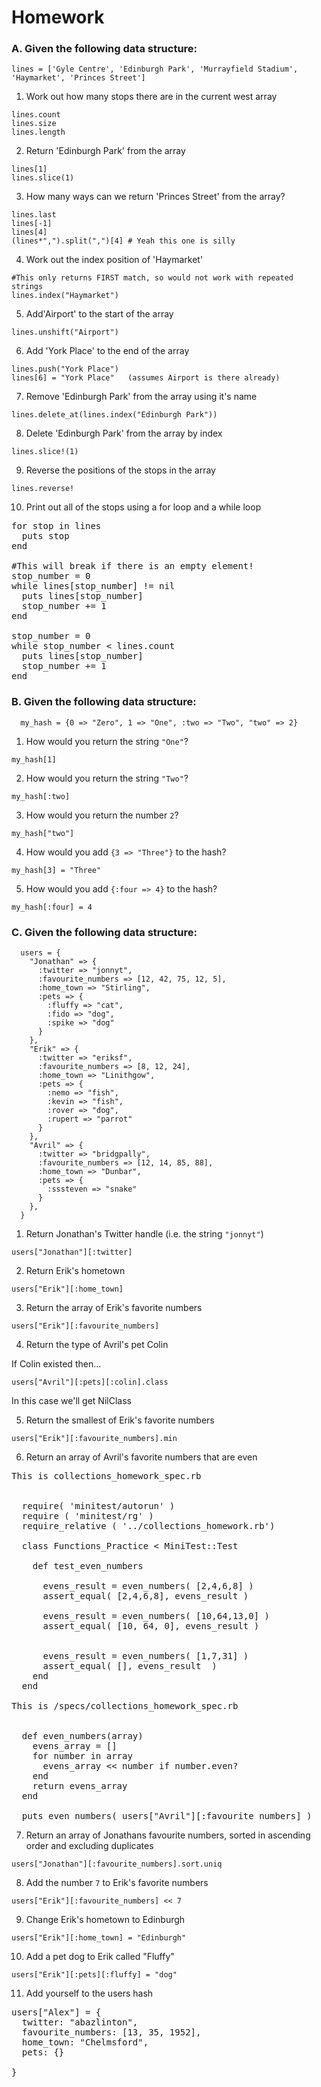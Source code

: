 # Homework

### A. Given the following data structure:

```
lines = ['Gyle Centre', 'Edinburgh Park', 'Murrayfield Stadium', 'Haymarket', 'Princes Street']
```

1. Work out how many stops there are in the current west array

```
lines.count
lines.size
lines.length
```


2. Return 'Edinburgh Park' from the array

```
lines[1]
lines.slice(1)
```


3. How many ways can we return 'Princes Street' from the array?

```
lines.last
lines[-1]
lines[4]
(lines*",").split(",")[4] # Yeah this one is silly
```


4. Work out the index position of 'Haymarket' 

```
#This only returns FIRST match, so would not work with repeated strings
lines.index("Haymarket")
```

5. Add'Airport' to the start of the array 

```
lines.unshift("Airport")
```

6. Add 'York Place' to the end of the array

```
lines.push("York Place")
lines[6] = "York Place"   (assumes Airport is there already)
```

7. Remove 'Edinburgh Park' from the array using it's name 

```
lines.delete_at(lines.index("Edinburgh Park"))
```

8. Delete 'Edinburgh Park' from the array by index

```
lines.slice!(1)
```

9. Reverse the positions of the stops in the array

```
lines.reverse!
```

10. Print out all of the stops using a for loop and a while loop

<pre>
for stop in lines
  puts stop
end

#This will break if there is an empty element!
stop_number = 0
while lines[stop_number] != nil
  puts lines[stop_number]
  stop_number += 1
end

stop_number = 0
while stop_number < lines.count
  puts lines[stop_number]
  stop_number += 1
end
</pre>
  



### B. Given the following data structure:

```
  my_hash = {0 => "Zero", 1 => "One", :two => "Two", "two" => 2}
```

1. How would you return the string `"One"`?

```
my_hash[1]
```

2. How would you return the string `"Two"`?

```
my_hash[:two]
```

3. How would you return the number `2`?

```
my_hash["two"]
```

4. How would you add `{3 => "Three"}` to the hash? 

```
my_hash[3] = "Three"
```

5. How would you add `{:four => 4}` to the hash?

```
my_hash[:four] = 4
```

### C. Given the following data structure:

```
  users = {
    "Jonathan" => {
      :twitter => "jonnyt",
      :favourite_numbers => [12, 42, 75, 12, 5],
      :home_town => "Stirling",
      :pets => {
        :fluffy => "cat",
        :fido => "dog",
        :spike => "dog"
      }
    },
    "Erik" => {
      :twitter => "eriksf",
      :favourite_numbers => [8, 12, 24],
      :home_town => "Linithgow",
      :pets => {
        :nemo => "fish",
        :kevin => "fish",
        :rover => "dog",
        :rupert => "parrot"
      }
    },
    "Avril" => {
      :twitter => "bridgpally",
      :favourite_numbers => [12, 14, 85, 88],
      :home_town => "Dunbar",
      :pets => {
        :sssteven => "snake"
      }
    },
  }
```

1. Return Jonathan's Twitter handle (i.e. the string `"jonnyt"`)

```
users["Jonathan"][:twitter]
```

2. Return Erik's hometown 

```
users["Erik"][:home_town]
```

3. Return the array of Erik's favorite numbers

```
users["Erik"][:favourite_numbers]
```

4. Return the type of Avril's pet Colin

If Colin existed then...

```
users["Avril"][:pets][:colin].class
```

In this case we'll get NilClass

5. Return the smallest of Erik's favorite numbers

```
users["Erik"][:favourite_numbers].min
```

6. Return an array of Avril's favorite numbers that are even 

<pre>This is collections_homework_spec.rb


  require( 'minitest/autorun' )
  require ( 'minitest/rg' )
  require_relative ( '../collections_homework.rb')

  class Functions_Practice < MiniTest::Test  

    def test_even_numbers
    
      evens_result = even_numbers( [2,4,6,8] )
      assert_equal( [2,4,6,8], evens_result )

      evens_result = even_numbers( [10,64,13,0] )
      assert_equal( [10, 64, 0], evens_result )


      evens_result = even_numbers( [1,7,31] )
      assert_equal( [], evens_result  )
    end
  end

This is /specs/collections_homework_spec.rb


  def even_numbers(array)
    evens_array = []
    for number in array
      evens_array << number if number.even?
    end
    return evens_array
  end

  puts even_numbers( users["Avril"][:favourite_numbers] )
</pre>



7. Return an array of Jonathans favourite numbers, sorted in ascending order and excluding duplicates

```
users["Jonathan"][:favourite_numbers].sort.uniq
```

8. Add the number `7` to Erik's favorite numbers

```
users["Erik"][:favourite_numbers] << 7
```

9. Change Erik's hometown to Edinburgh

```
users["Erik"][:home_town] = "Edinburgh"
```

10. Add a pet dog to Erik called "Fluffy"

```
users["Erik"][:pets][:fluffy] = "dog"
```

11. Add yourself to the users hash

<pre>
users["Alex"] = {
  twitter: "abazlinton",
  favourite_numbers: [13, 35, 1952],
  home_town: "Chelmsford",
  pets: {}
  
}
</pre>


